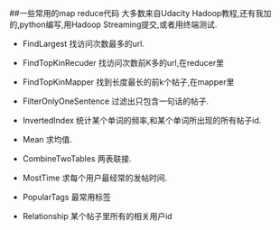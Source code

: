 ##一些常用的map reduce代码
大多数来自Udacity Hadoop教程,还有我加的,python编写,用Hadoop Streaming提交,或者用终端测试.

- FindLargest
找访问次数最多的url.

- FindTopKinRecuder
找访问次数前K多的url,在reducer里

- FindTopKinMapper
找到长度最长的前k个帖子,在mapper里

- FilterOnlyOneSentence
过滤出只包含一句话的帖子.

- InvertedIndex
统计某个单词的频率,和某个单词所出现的所有帖子id.

- Mean
求均值.

- CombineTwoTables
两表联接.

- MostTime
求每个用户最经常的发帖时间.

- PopularTags
最常用标签

- Relationship
某个帖子里所有的相关用户id
